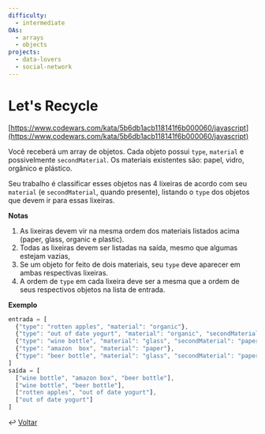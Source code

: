 ```yaml
---
difficulty:
  - intermediate
OAs:
  - arrays
  - objects
projects:
  - data-lovers
  - social-network
---
```


# Let's Recycle

[https://www.codewars.com/kata/5b6db1acb118141f6b000060/javascript](https://www.codewars.com/kata/5b6db1acb118141f6b000060/javascript)

Você receberá um array de objetos. Cada objeto possui `type`, `material` e
possivelmente `secondMaterial`. Os materiais existentes são: papel, vidro,
orgânico e plástico.

Seu trabalho é classificar esses objetos nas 4 lixeiras de acordo com seu
`material` (e `secondMaterial`, quando presente), listando o `type` dos objetos
que devem ir para essas lixeiras.

__Notas__

1. As lixeiras devem vir na mesma ordem dos materiais listados acima
(paper, glass, organic e plastic).
2. Todas as lixeiras devem ser listadas na saída, mesmo que algumas estejam
vazias,
3. Se um objeto for feito de dois materiais, seu `type` deve aparecer em ambas
respectivas lixeiras.
4. A ordem de `type` em cada lixeira deve ser a mesma que a ordem de seus
respectivos objetos na lista de entrada.

__Exemplo__

```js
entrada = [
  {"type": "rotten apples", "material": "organic"},
  {"type": "out of date yogurt", "material": "organic", "secondMaterial": "plastic"},
  {"type": "wine bottle", "material": "glass", "secondMaterial": "paper"},
  {"type": "amazon  box", "material": "paper"},
  {"type": "beer bottle", "material": "glass", "secondMaterial": "paper"}
]
saída = [
  ["wine bottle", "amazon box", "beer bottle"],
  ["wine bottle", "beer bottle"],
  ["rotten apples", "out of date yogurt"],
  ["out of date yogurt"]
]
```

↩️ [Voltar](../../README.md)
